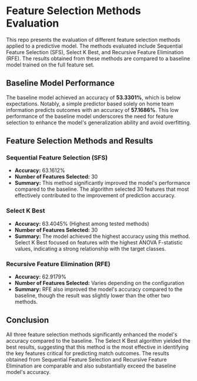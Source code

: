 # Feature Selection Methods Evaluation

This repo presents the evaluation of different feature selection methods applied to a predictive model. The methods evaluated include Sequential Feature Selection (SFS), Select K Best, and Recursive Feature Elimination (RFE). The results obtained from these methods are compared to a baseline model trained on the full feature set.

## Baseline Model Performance

The baseline model achieved an accuracy of **53.3301%**, which is below expectations. Notably, a simple predictor based solely on home team information predicts outcomes with an accuracy of **57.1686%**. This low performance of the baseline model underscores the need for feature selection to enhance the model's generalization ability and avoid overfitting.

## Feature Selection Methods and Results

### Sequential Feature Selection (SFS)
- **Accuracy:** 63.1612%
- **Number of Features Selected:** 30
- **Summary:** This method significantly improved the model's performance compared to the baseline. The algorithm selected 30 features that most effectively contributed to the improvement of prediction accuracy.

### Select K Best
- **Accuracy:** 63.4045% (Highest among tested methods)
- **Number of Features Selected:** 30
- **Summary:** The model achieved the highest accuracy using this method. Select K Best focused on features with the highest ANOVA F-statistic values, indicating a strong relationship with the target classes.

### Recursive Feature Elimination (RFE)
- **Accuracy:** 62.9179%
- **Number of Features Selected:** Varies depending on the configuration
- **Summary:** RFE also improved the model's accuracy compared to the baseline, though the result was slightly lower than the other two methods.

## Conclusion

All three feature selection methods significantly enhanced the model's accuracy compared to the baseline. The Select K Best algorithm yielded the best results, suggesting that this method is the most effective in identifying the key features critical for predicting match outcomes. The results obtained from Sequential Feature Selection and Recursive Feature Elimination are comparable and also substantially exceed the baseline model's accuracy.
